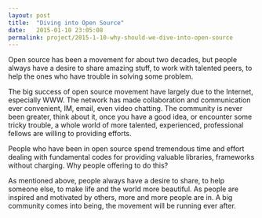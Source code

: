 ```yaml
---
layout: post
title:  "Diving into Open Source"
date:   2015-01-10 23:05:08
permalink: project/2015-1-10-why-should-we-dive-into-open-source
---
```


Open source has been a movement for about two decades, but people always have a desire to share amazing stuff, to work with talented peers, to help the ones who have trouble in solving some problem. 

The big success of open source movement have largely due to the Internet, especially WWW. The network has made collaboration and communication ever convenient, IM, email, even video chatting. The community is never been greater, think about it, once you have a good idea, or encounter some tricky trouble, a whole world of more talented, experienced, professional fellows are willing to providing efforts.

People who have been in open source spend tremendous time and effort dealing with fundamental codes for providing valuable libraries, frameworks without charging. Why people offering to do this?

As mentioned above, people always have a desire to share, to help someone else, to make life and the world more beautiful. As people are inspired and motivated by others, more and more people are in. A big community comes into being, the movement will be running ever after.